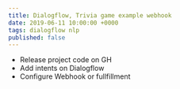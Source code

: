 ```yaml
---
title: Dialogflow, Trivia game example webhook
date: 2019-06-11 10:00:00 +0000
tags: dialogflow nlp
published: false
---
```


- Release project code on GH
- Add intents on Dialogflow
- Configure Webhook or fullfillment